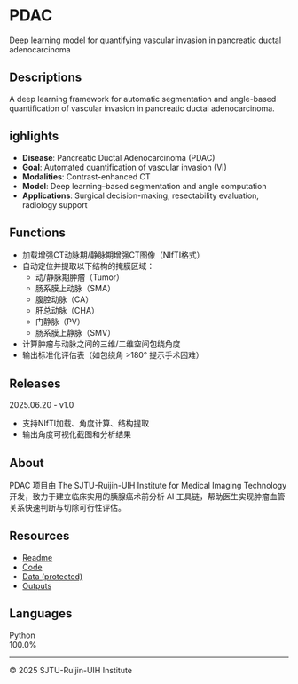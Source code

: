 # PDAC  
Deep learning model for quantifying vascular invasion in pancreatic ductal adenocarcinoma

## Descriptions  
A deep learning framework for automatic segmentation and angle-based quantification of vascular invasion in pancreatic ductal adenocarcinoma.

## ighlights
- **Disease**: Pancreatic Ductal Adenocarcinoma (PDAC)
- **Goal**: Automated quantification of vascular invasion (VI)
- **Modalities**: Contrast-enhanced CT
- **Model**: Deep learning–based segmentation and angle computation
- **Applications**: Surgical decision-making, resectability evaluation, radiology support

## Functions  
- 加载增强CT动脉期/静脉期增强CT图像（NIfTI格式）
- 自动定位并提取以下结构的掩膜区域：
  - 动/静脉期肿瘤（Tumor）
  - 肠系膜上动脉（SMA）
  - 腹腔动脉（CA）
  - 肝总动脉（CHA）
  - 门静脉（PV）
  - 肠系膜上静脉（SMV）
- 计算肿瘤与动脉之间的三维/二维空间包绕角度
- 输出标准化评估表（如包绕角 >180° 提示手术困难）

## Releases  
2025.06.20 - v1.0  
- 支持NIfTI加载、角度计算、结构提取  
- 输出角度可视化截图和分析结果  

## About  
PDAC 项目由 The SJTU-Ruijin-UIH Institute for Medical Imaging Technology 开发，致力于建立临床实用的胰腺癌术前分析 AI 工具链，帮助医生实现肿瘤血管关系快速判断与切除可行性评估。

## Resources  
- [Readme](./README.md)  
- [Code](./src)  
- [Data (protected)](./data)  
- [Outputs](./output)

## Languages  
Python  
100.0%

---

© 2025 SJTU-Ruijin-UIH Institute
